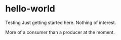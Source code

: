 # hello-world
Testing
Just getting started here. Nothing of interest.

More of a consumer than a producer at the moment.
